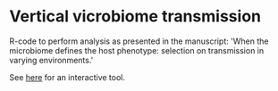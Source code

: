 # Vertical vicrobiome transmission

R-code to perform analysis as presented in the manuscript: 'When the microbiome defines the host phenotype: selection on transmission in varying environments.'

See [here](https://marjoleinbruijning.shinyapps.io/simulhostmicrobiome/) for an interactive tool.


